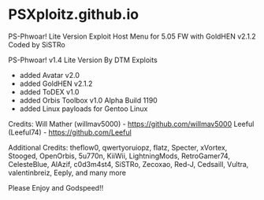 # PSXploitz.github.io
PS-Phwoar! Lite Version Exploit Host Menu for 5.05 FW with GoldHEN v2.1.2 Coded by SiSTRo

PS-Phwoar! v1.4 Lite Version By DTM Exploits

- added Avatar v2.0
- added GoldHEN v2.1.2
- added ToDEX v1.0
- added Orbis Toolbox v1.0 Alpha Build 1190
- added Linux payloads for Gentoo Linux

Credits:
Will Mather (willmav5000) - https://github.com/willmav5000
Leeful (Leeful74) - https://github.com/Leeful

Additional Credits:
theflow0, qwertyoruiopz, flatz, Specter, xVortex, Stooged, OpenOrbis, 5u770n, KiiWii, 
LightningMods, RetroGamer74, CelesteBlue, AlAzif, c0d3m4st4, SiSTRo, Zecoxao, Red-J, 
Cedsaill, Vultra, valentinbreiz, Eeply, and many more

Please Enjoy and Godspeed!!
